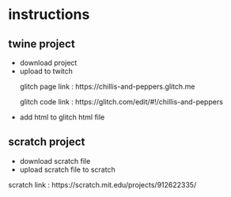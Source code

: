 <h1>instructions</h1>
<h2>twine project</h2>
<ul><li>download project</li><li>upload to twitch</li>
  <p>glitch page link : https://chillis-and-peppers.glitch.me</p>
  <p>glitch code link : https://glitch.com/edit/#!/chillis-and-peppers</p>
<li>add html to glitch html file</li></ul>
<h2>scratch project</h2>
<ul><li>download scratch file</li><li>upload scratch file to scratch</li></ul>
<p>scratch link : https://scratch.mit.edu/projects/912622335/</p>
